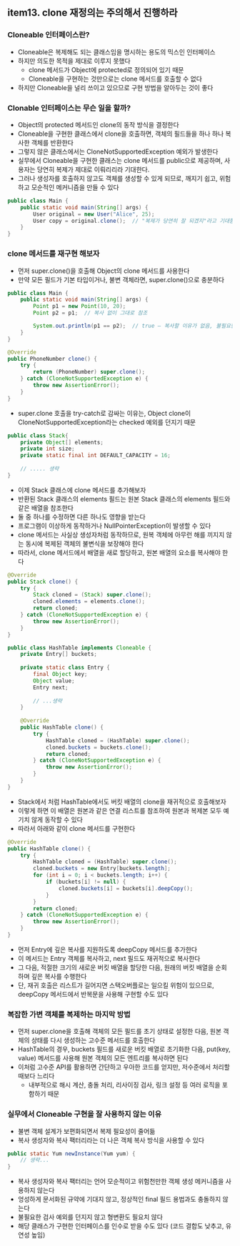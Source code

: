 ## item13. clone 재정의는 주의해서 진행하라

### Cloneable 인터페이스란?
- Cloneable은 복제해도 되는 클래스임을 명시하는 용도의 믹스인 인터페이스
- 하지만 의도한 목적을 제대로 이루지 못했다
  - clone 메서드가 Object에 protected로 정의되어 있기 때문
  - Cloneable을 구현하는 것만으로는 clone 메서드를 호출할 수 없다
- 하지만 Cloneable을 널리 쓰이고 있으므로 구현 방법을 알아두는 것이 좋다

### Clonable 인터페이스는 무슨 일을 할까?
- Object의 protected 메서드인 clone의 동작 방식을 결정한다
- Cloneable을 구현한 클래스에서 clone을 호출하면, 객체의 필드들을 하나 하나 복사한 객체를 반환한다
- 그렇지 않은 클래스에서는 CloneNotSupportedException 예외가 발생한다
- 실무에서 Cloneable을 구현한 클래스는 clone 메서드를 public으로 제공하며, 사용자는 당연히 복제가 제대로 이뤄리리라 기대한다.
- 그러나 생성자를 호출하지 않고도 객체를 생성할 수 있게 되므로, 깨지기 쉽고, 위험하고 모순적인 메커니즘을 만들 수 있다

```java
public class Main {
    public static void main(String[] args) {
        User original = new User("Alice", 25);
        User copy = original.clone();  // "복제가 당연히 잘 되겠지"라고 기대함
    }
}
```
### clone 메서드를 재구현 해보자
- 먼저 super.clone()을 호출해 Object의 clone 메서드를 사용한다
- 만약 모든 필드가 기본 타입이거나, 불변 객체라면, super.clone()으로 충분하다
```java
public class Main {
    public static void main(String[] args) {
        Point p1 = new Point(10, 20);
        Point p2 = p1;  // 복사 없이 그대로 참조

        System.out.println(p1 == p2);  // true — 복사할 이유가 없음, 불필요한 메모리 소비 방지
    }
}
```

```java
@Override
public PhoneNumber clone() {
    try {
        return (PhoneNumber) super.clone(); 
    } catch (CloneNotSupportedException e) {
        throw new AssertionError(); 
    }
}
```
- super.clone 호출을 try-catch로 감싸는 이유는, Object clone이 CloneNotSupportedException라는 checked 예외를 던지기 때문

```java
public class Stack{
	private Object[] elements;
	private int size;
	private static final int DEFAULT_CAPACITY = 16;
	
	// ..... 생략
}
```
- 이제 Stack 클래스에 clone 메서드를 추가해보자
- 반환된 Stack 클래스의 elements 필드는 원본 Stack 클래스의 elements 필드와 같은 배열을 참조한다
- 둘 중 하나를 수정하면 다른 하나도 영향을 받는다
- 프로그램이 이상하게 동작하거나 NullPointerException이 발생할 수 있다
- clone 메서드는 사실상 생성자처럼 동작하므로, 원복 객체에 아무런 해를 끼지지 않는 동시에 복제된 객체의 불변식을 보장해야 한다
- 따라서, clone 메서드에서 배열을 새로 할당하고, 원본 배열의 요소를 복사해야 한다
```java
@Override
public Stack clone() {
    try {
        Stack cloned = (Stack) super.clone();
        cloned.elements = elements.clone(); 
        return cloned;
    } catch (CloneNotSupportedException e) {
        throw new AssertionError();
    }
}
```

```java
public class HashTable implements Cloneable {
	private Entry[] buckets;
	
	private static class Entry {
		final Object key;
		Object value;
		Entry next;
		
		// ...생략
    }
	
	@Override
    public HashTable clone() {
        try {
            HashTable cloned = (HashTable) super.clone();
            cloned.buckets = buckets.clone();
            return cloned;
        } catch (CloneNotSupportedException e) {
            throw new AssertionError();
        }
    }
}
```
- Stack에서 처럼 HashTable에서도 버킷 배열의 clone을 재귀적으로 호출해보자
- 이렇게 하면 이 배열은 원본과 같은 연결 리스트를 참조하여 원본과 복제본 모두 예기치 않게 동작할 수 있다
- 따라서 아래와 같이 clone 메서드를 구현한다

```java
@Override
public HashTable clone() {
    try {
        HashTable cloned = (HashTable) super.clone();
        cloned.buckets = new Entry[buckets.length];
        for (int i = 0; i < buckets.length; i++) {
            if (buckets[i] != null) {
                cloned.buckets[i] = buckets[i].deepCopy(); 
            }
        }
        return cloned;
    } catch (CloneNotSupportedException e) {
        throw new AssertionError();
    }
}
```
- 먼저 Entry에 깊은 복사를 지원하도록 deepCopy 메서드를 추가한다
- 이 메서드는 Entry 객체를 복사하고, next 필드도 재귀적으로 복사한다
- 그 다음, 적절한 크기의 새로운 버킷 배열을 할당한 다음, 원래의 버킷 배열을 순회하며 깊은 복사를 수행한다
- 단, 재귀 호출은 리스트가 길어지면 스택오버플로는 일으킬 위험이 있으므로, deepCopy 메서드에서 반복문을 사용해 구현할 수도 있다

### 복잡한 가변 객체를 복제하는 마지막 방법
- 먼저 super.clone을 호출해 객체의 모든 필드를 초기 상태로 설정한 다음, 원본 객체의 상태를 다시 생성하는 고수준 메서드를 호출한다
- HashTable의 경우, buckets 필드를 새로운 버킷 배열로 초기화한 다음, put(key, value) 메서드를 사용해 원본 객체의 모든 엔트리를 복사하면 된다
- 이처럼 고수준 API를 활용하면 간단하고 우아한 코드를 얻지만, 저수준에서 처리할 때보다 느리다
  - 내부적으로 해시 계산, 충돌 처리, 리사이징 검사, 링크 설정 등 여러 로직을 포함하기 때문

### 실무에서 Cloneable 구현을 잘 사용하지 않는 이유
- 불변 객체 설계가 보편화되면서 복제 필요성이 줄어듦
- 복사 생성자와 복사 팩터리라는 더 나은 객체 복사 방식을 사용할 수 있다
```java
public static Yum newInstance(Yum yum) {
    // 생략...
}
```
- 복사 생성자와 복사 팩터리는 언어 모순적이고 위험천만한 객체 생성 메커니즘을 사용하지 않는다
- 엉성하게 문서화된 규약에 기대지 않고, 정상적인 final 필드 용법과도 충돌하지 않는다
- 불필요한 검사 예외를 던지지 않고 형변환도 필요치 않다
- 해당 클래스가 구현한 인터페이스를 인수로 받을 수도 있다 (코드 결합도 낮추고, 유연성 높임)
